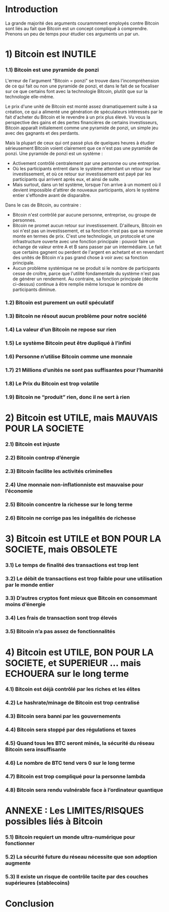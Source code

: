 # Introduction

La grande majorité des arguments courammment employés contre Bitcoin sont liés au fait que Bitcoin est un concept compliqué à comprendre. Prenons un peu de temps pour étudier ces arguments un par un.

# 1) Bitcoin est INUTILE

### 1.1) Bitcoin est une pyramide de ponzi

L'erreur de l'argument "Bitcoin = ponzi" se trouve dans l'incompréhension de ce qui fait ou non une pyramide de ponzi, et dans le fait de se focaliser sur ce que certains font avec la technologie Bitcoin, plutôt que sur la technologie elle-même. 

Le prix d'une unité de Bitcoin est monté assez dramatiquement suite à sa création, ce qui a alimenté une génération de spéculateurs intéressés par le fait d'acheter du Bitcoin et le revendre à un prix plus élevé. Vu vous la perspective des gains et des pertes financières de certains investisseurs, Bitcoin apparaît initialement comme une pyramide de ponzi, un simple jeu avec des gagnants et des perdants.

Mais la plupart de ceux qui ont passé plus de quelques heures à étudier sérieusement Bitcoin voient clairement que ce n'est pas une pyramide de ponzi. Une pyramide de ponzi est un système :

- Activement contrôlé centralement par une personne ou une entreprise.
- Où les participants entrent dans le système attendant un retour sur leur investissement, et où ce retour sur investissement est payé par les participants qui arrivent après eux, et ainsi de suite. 
- Mais surtout, dans un tel système, lorsque l'on arrive à un moment où il devient impossible d'attirer de nouveaux participants, alors le système entier s'effondre avant de disparaître.

Dans le cas de Bitcoin, au contraire :

- Bitcoin n'est contrôlé par aucune personne, entreprise, ou groupe de personnes.
- Bitcoin ne promet aucun retour sur investissement. D'ailleurs, Bitcoin en soi n'est pas un investissement, et sa fonction n'est pas que sa monnaie monte en termes de prix. C'est une technologie, un protocole et une infrastructure ouverte avec une fonction principale : pouvoir faire un échange de valeur entre A et B sans passer par un intermédiaire. Le fait que certains gagnent ou perdent de l'argent en achetant et en revendant des unités de Bitcoin n'a pas grand chose à voir avec sa fonction principale.
- Aucun problème systémique ne se produit si le nombre de participants cesse de croître, parce que l'utilité fondamentale du système n'est pas de générer un rendement. Au contraire, sa fonction principale (décrite ci-dessus) continue à être remplie même lorsque le nombre de participants diminue.


### 1.2) Bitcoin est purement un outil spéculatif

### 1.3) Bitcoin ne résout aucun problème pour notre société

### 1.4) La valeur d’un Bitcoin ne repose sur rien

### 1.5) Le système Bitcoin peut être dupliqué à l’infini

### 1.6) Personne n’utilise Bitcoin comme une monnaie

### 1.7) 21 Millions d’unités ne sont pas suffisantes pour l’humanité

### 1.8) Le Prix du Bitcoin est trop volatile

### 1.9) Bitcoin ne “produit” rien, donc il ne sert à rien

# 2) Bitcoin est UTILE, mais MAUVAIS POUR LA SOCIETE

### 2.1) Bitcoin est injuste

### 2.2) Bitcoin controp d’énergie

### 2.3) Bitcoin facilite les activités criminelles

### 2.4) Une monnaie non-inflationniste est mauvaise pour l’économie

### 2.5) Bitcoin concentre la richesse sur le long terme

### 2.6) Bitcoin ne corrige pas les inégalités de richesse

# 3) Bitcoin est UTILE et BON POUR LA SOCIETE, mais OBSOLETE

### 3.1) Le temps de finalité des transactions est trop lent

### 3.2) Le débit de transactions est trop faible pour une utilisation par le monde entier

### 3.3) D’autres cryptos font mieux que Bitcoin en consommant moins d’énergie

### 3.4) Les frais de transaction sont trop élevés

### 3.5) Bitcoin n’a pas assez de fonctionnalités

# 4) Bitcoin est UTILE, BON POUR LA SOCIETE, et SUPERIEUR … mais ECHOUERA sur le long terme

### 4.1) Bitcoin est déjà contrôlé par les riches et les élites

### 4.2) Le hashrate/minage de Bitcoin est trop centralisé

### 4.3) Bitcoin sera banni par les gouvernements

### 4.4) Bitcoin sera stoppé par des régulations et taxes

### 4.5) Quand tous les BTC seront minés, la sécurité du réseau Bitcoin sera insuffisante

### 4.6) Le nombre de BTC tend vers 0 sur le long terme

### 4.7) Bitcoin est trop compliqué pour la personne lambda

### 4.8) Bitcoin sera rendu vulnérable face à l’ordinateur quantique

# ANNEXE : Les LIMITES/RISQUES possibles liés à Bitcoin

### 5.1) Bitcoin requiert un monde ultra-numérique pour fonctionner

### 5.2) La sécurité future du réseau nécessite que son adoption augmente

### 5.3) Il existe un risque de contrôle tacite par des couches supérieures (stablecoins)

# Conclusion
